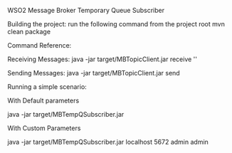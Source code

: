 WSO2 Message Broker Temporary Queue Subscriber

Building the project: run the following command from the project root mvn clean package

Command Reference:

Receiving Messages: java -jar target/MBTopicClient.jar receive ''

Sending Messages: java -jar target/MBTopicClient.jar send

Running a simple scenario:

With Default parameters

java -jar target/MBTempQSubscriber.jar

With Custom Parameters

java -jar target/MBTempQSubscriber.jar localhost 5672 admin admin